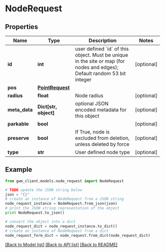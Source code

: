 # NodeRequest


## Properties
Name | Type | Description | Notes
------------ | ------------- | ------------- | -------------
**id** | **int** | user defined &#x60;id&#x60; of this object. Must be unique in the site or map (for nodes and edges); Default random 53 bit integer | [optional] 
**pos** | [**PointRequest**](PointRequest.md) |  | 
**radius** | **float** | Node radius | [optional] 
**meta_data** | **Dict[str, object]** | optional JSON encoded metadata for this object | [optional] 
**parkable** | **bool** |  | [optional] 
**preserve** | **bool** | If True, node is excluded from deletion, unless deleted by force | [optional] 
**type** | **str** | User defined node type | [optional] 

## Example

```python
from gwm_client.models.node_request import NodeRequest

# TODO update the JSON string below
json = "{}"
# create an instance of NodeRequest from a JSON string
node_request_instance = NodeRequest.from_json(json)
# print the JSON string representation of the object
print NodeRequest.to_json()

# convert the object into a dict
node_request_dict = node_request_instance.to_dict()
# create an instance of NodeRequest from a dict
node_request_form_dict = node_request.from_dict(node_request_dict)
```
[[Back to Model list]](../README.md#documentation-for-models) [[Back to API list]](../README.md#documentation-for-api-endpoints) [[Back to README]](../README.md)


